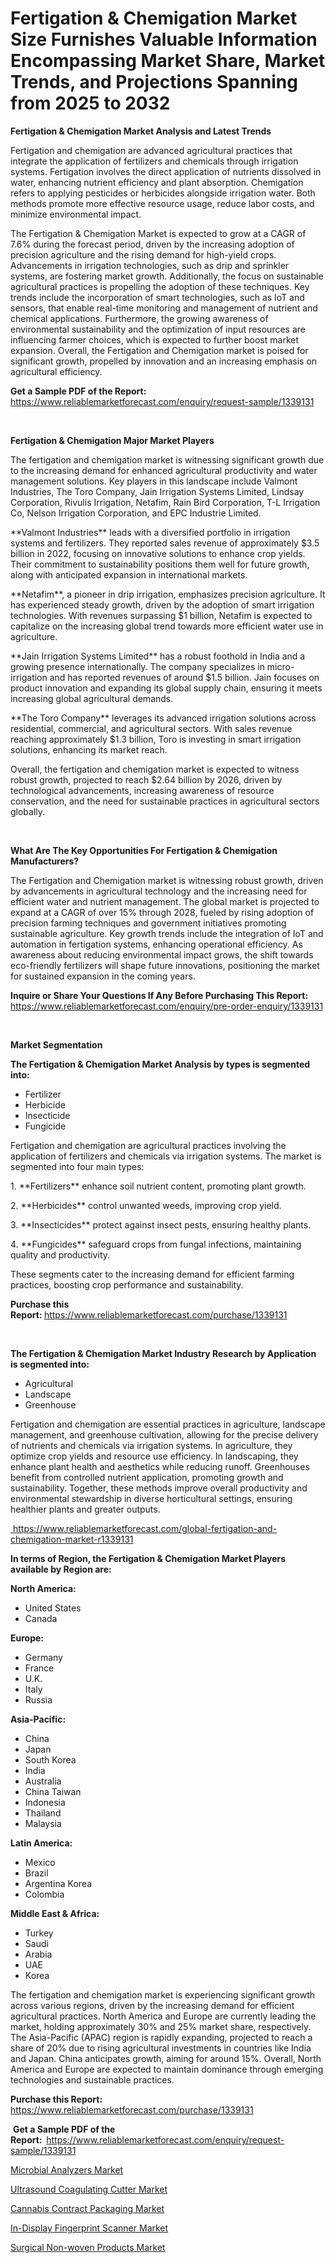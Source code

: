 <p><h1>Fertigation & Chemigation Market Size Furnishes Valuable Information Encompassing Market Share, Market Trends, and Projections Spanning from 2025 to 2032</h1></p><p><strong>Fertigation & Chemigation Market Analysis and Latest Trends</strong></p>
<p><p>Fertigation and chemigation are advanced agricultural practices that integrate the application of fertilizers and chemicals through irrigation systems. Fertigation involves the direct application of nutrients dissolved in water, enhancing nutrient efficiency and plant absorption. Chemigation refers to applying pesticides or herbicides alongside irrigation water. Both methods promote more effective resource usage, reduce labor costs, and minimize environmental impact. </p><p>The Fertigation & Chemigation Market is expected to grow at a CAGR of 7.6% during the forecast period, driven by the increasing adoption of precision agriculture and the rising demand for high-yield crops. Advancements in irrigation technologies, such as drip and sprinkler systems, are fostering market growth. Additionally, the focus on sustainable agricultural practices is propelling the adoption of these techniques. Key trends include the incorporation of smart technologies, such as IoT and sensors, that enable real-time monitoring and management of nutrient and chemical applications. Furthermore, the growing awareness of environmental sustainability and the optimization of input resources are influencing farmer choices, which is expected to further boost market expansion. Overall, the Fertigation and Chemigation market is poised for significant growth, propelled by innovation and an increasing emphasis on agricultural efficiency.</p></p>
<p><strong>Get a Sample PDF of the Report:&nbsp;</strong> <a href="https://www.reliablemarketforecast.com/enquiry/request-sample/1339131?utm_campaign=1874&utm_medium=2&utm_source=Github&utm_content=ia&utm_term=08012025&utm_id=fertigation-chemigation">https://www.reliablemarketforecast.com/enquiry/request-sample/1339131</a></p>
<p>&nbsp;</p>
<p><strong>Fertigation & Chemigation Major Market Players</strong></p>
<p><p>The fertigation and chemigation market is witnessing significant growth due to the increasing demand for enhanced agricultural productivity and water management solutions. Key players in this landscape include Valmont Industries, The Toro Company, Jain Irrigation Systems Limited, Lindsay Corporation, Rivulis Irrigation, Netafim, Rain Bird Corporation, T-L Irrigation Co, Nelson Irrigation Corporation, and EPC Industrie Limited.</p><p>**Valmont Industries** leads with a diversified portfolio in irrigation systems and fertilizers. They reported sales revenue of approximately $3.5 billion in 2022, focusing on innovative solutions to enhance crop yields. Their commitment to sustainability positions them well for future growth, along with anticipated expansion in international markets.</p><p>**Netafim**, a pioneer in drip irrigation, emphasizes precision agriculture. It has experienced steady growth, driven by the adoption of smart irrigation technologies. With revenues surpassing $1 billion, Netafim is expected to capitalize on the increasing global trend towards more efficient water use in agriculture.</p><p>**Jain Irrigation Systems Limited** has a robust foothold in India and a growing presence internationally. The company specializes in micro-irrigation and has reported revenues of around $1.5 billion. Jain focuses on product innovation and expanding its global supply chain, ensuring it meets increasing global agricultural demands.</p><p>**The Toro Company** leverages its advanced irrigation solutions across residential, commercial, and agricultural sectors. With sales revenue reaching approximately $1.3 billion, Toro is investing in smart irrigation solutions, enhancing its market reach.</p><p>Overall, the fertigation and chemigation market is expected to witness robust growth, projected to reach $2.64 billion by 2026, driven by technological advancements, increasing awareness of resource conservation, and the need for sustainable practices in agricultural sectors globally.</p></p>
<p>&nbsp;</p>
<p><strong>What Are The Key Opportunities For Fertigation & Chemigation Manufacturers?</strong></p>
<p><p>The Fertigation and Chemigation market is witnessing robust growth, driven by advancements in agricultural technology and the increasing need for efficient water and nutrient management. The global market is projected to expand at a CAGR of over 15% through 2028, fueled by rising adoption of precision farming techniques and government initiatives promoting sustainable agriculture. Key growth trends include the integration of IoT and automation in fertigation systems, enhancing operational efficiency. As awareness about reducing environmental impact grows, the shift towards eco-friendly fertilizers will shape future innovations, positioning the market for sustained expansion in the coming years.</p></p>
<p><strong>Inquire or Share Your Questions If Any Before Purchasing This Report:</strong> <a href="https://www.reliablemarketforecast.com/enquiry/pre-order-enquiry/1339131?utm_campaign=1874&utm_medium=2&utm_source=Github&utm_content=ia&utm_term=08012025&utm_id=fertigation-chemigation">https://www.reliablemarketforecast.com/enquiry/pre-order-enquiry/1339131</a></p>
<p>&nbsp;</p>
<p><strong>Market Segmentation</strong></p>
<p><strong>The Fertigation & Chemigation Market Analysis by types is segmented into:</strong></p>
<p><ul><li>Fertilizer</li><li>Herbicide</li><li>Insecticide</li><li>Fungicide</li></ul></p>
<p><p>Fertigation and chemigation are agricultural practices involving the application of fertilizers and chemicals via irrigation systems. The market is segmented into four main types: </p><p>1. **Fertilizers** enhance soil nutrient content, promoting plant growth.</p><p>2. **Herbicides** control unwanted weeds, improving crop yield.</p><p>3. **Insecticides** protect against insect pests, ensuring healthy plants.</p><p>4. **Fungicides** safeguard crops from fungal infections, maintaining quality and productivity. </p><p>These segments cater to the increasing demand for efficient farming practices, boosting crop performance and sustainability.</p></p>
<p><strong>Purchase this Report:&nbsp;</strong><a href="https://www.reliablemarketforecast.com/purchase/1339131?utm_campaign=1874&utm_medium=2&utm_source=Github&utm_content=ia&utm_term=08012025&utm_id=fertigation-chemigation">https://www.reliablemarketforecast.com/purchase/1339131</a></p>
<p>&nbsp;</p>
<p><strong>The Fertigation & Chemigation Market Industry Research by Application is segmented into:</strong></p>
<p><ul><li>Agricultural</li><li>Landscape</li><li>Greenhouse</li></ul></p>
<p><p>Fertigation and chemigation are essential practices in agriculture, landscape management, and greenhouse cultivation, allowing for the precise delivery of nutrients and chemicals via irrigation systems. In agriculture, they optimize crop yields and resource use efficiency. In landscaping, they enhance plant health and aesthetics while reducing runoff. Greenhouses benefit from controlled nutrient application, promoting growth and sustainability. Together, these methods improve overall productivity and environmental stewardship in diverse horticultural settings, ensuring healthier plants and greater outputs.</p></p>
<p><a href="https://www.reliablemarketforecast.com/global-fertigation-and-chemigation-market-r1339131?utm_campaign=1874&utm_medium=2&utm_source=Github&utm_content=ia&utm_term=08012025&utm_id=fertigation-chemigation">&nbsp;https://www.reliablemarketforecast.com/global-fertigation-and-chemigation-market-r1339131</a></p>
<p><strong>In terms of Region, the Fertigation & Chemigation Market Players available by Region are:</strong></p>
<p>
    <p> <strong> North America: </strong>
        <ul>
            <li>United States</li>
            <li>Canada</li>
        </ul>
        </p> 
    <p> <strong> Europe: </strong>
        <ul>
            <li>Germany</li>
            <li>France</li>
            <li>U.K.</li>
            <li>Italy</li>
            <li>Russia</li>
        </ul>
        </p> 
    <p> <strong> Asia-Pacific: </strong>
        <ul>
            <li>China</li>
            <li>Japan</li>
            <li>South Korea</li>
            <li>India</li>
            <li>Australia</li>
            <li>China Taiwan</li>
            <li>Indonesia</li>
            <li>Thailand</li>
            <li>Malaysia</li>
        </ul>
        </p> 
    <p> <strong> Latin America: </strong>
        <ul>
            <li>Mexico</li>
            <li>Brazil</li>
            <li>Argentina Korea</li>
            <li>Colombia</li>
        </ul>
        </p> 
    <p> <strong> Middle East & Africa: </strong>
        <ul>
            <li>Turkey</li>
            <li>Saudi</li>
            <li>Arabia</li>
            <li>UAE</li>
            <li>Korea</li>
        </ul>
    </p>
    </p>
<p><p>The fertigation and chemigation market is experiencing significant growth across various regions, driven by the increasing demand for efficient agricultural practices. North America and Europe are currently leading the market, holding approximately 30% and 25% market share, respectively. The Asia-Pacific (APAC) region is rapidly expanding, projected to reach a share of 20% due to rising agricultural investments in countries like India and Japan. China anticipates growth, aiming for around 15%. Overall, North America and Europe are expected to maintain dominance through emerging technologies and sustainable practices.</p></p>
<p><strong>Purchase this Report: </strong><a href="https://www.reliablemarketforecast.com/purchase/1339131?utm_campaign=1874&utm_medium=2&utm_source=Github&utm_content=ia&utm_term=08012025&utm_id=fertigation-chemigation">https://www.reliablemarketforecast.com/purchase/1339131</a></p>
<p>&nbsp;<strong>Get a Sample PDF of the Report:&nbsp;&nbsp;</strong><a href="https://www.reliablemarketforecast.com/enquiry/request-sample/1339131?utm_campaign=1874&utm_medium=2&utm_source=Github&utm_content=ia&utm_term=08012025&utm_id=fertigation-chemigation">https://www.reliablemarketforecast.com/enquiry/request-sample/1339131</a></p>
<p><strong></strong></p>
<p><p><a href="https://www.linkedin.com/pulse/global-microbial-analyzers-market-analysis-trends-forecasts-growth-opportunities-yuxde?utm_campaign=1874&utm_medium=2&utm_source=Github&utm_content=ia&utm_term=08012025&utm_id=fertigation-chemigation">Microbial Analyzers Market</a></p><p><a href="https://www.linkedin.com/pulse/ultrasound-coagulating-cutter-market-size-report-2025-2032-sales-revenue-2able?utm_campaign=1874&utm_medium=2&utm_source=Github&utm_content=ia&utm_term=08012025&utm_id=fertigation-chemigation">Ultrasound Coagulating Cutter Market</a></p><p><a href="https://www.linkedin.com/pulse/thorough-analysis-cannabis-contract-packaging-market-itsindustrys-growth-aitze?utm_campaign=1874&utm_medium=2&utm_source=Github&utm_content=ia&utm_term=08012025&utm_id=fertigation-chemigation">Cannabis Contract Packaging Market</a></p><p><a href="https://www.linkedin.com/pulse/in-display-fingerprint-scanner-market-growth-forecast-size-projected-5c7ce?utm_campaign=1874&utm_medium=2&utm_source=Github&utm_content=ia&utm_term=08012025&utm_id=fertigation-chemigation">In-Display Fingerprint Scanner Market</a></p><p><a href="https://www.linkedin.com/pulse/future-assessment-forecast-global-surgical-non-woven-products-market-z7yse?utm_campaign=1874&utm_medium=2&utm_source=Github&utm_content=ia&utm_term=08012025&utm_id=fertigation-chemigation">Surgical Non-woven Products Market</a></p></p>